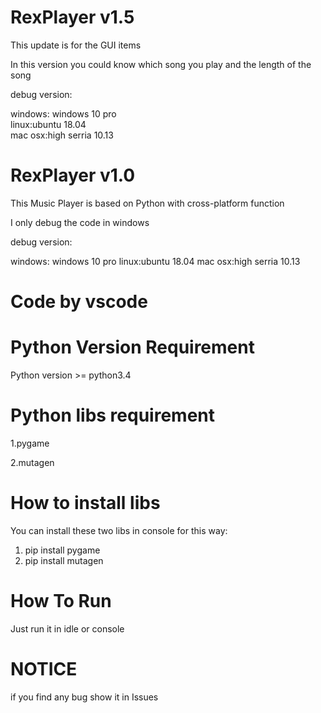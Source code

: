 # RexPlayer v1.5

This update is for the GUI items

In this version you could know which song you play and the length of the song

debug version:

windows: windows 10 pro  
linux:ubuntu 18.04  
mac osx:high serria 10.13

# RexPlayer v1.0

This Music Player is based on Python with cross-platform function

I only debug the code in windows

debug version:

windows: windows 10 pro  linux:ubuntu 18.04  mac osx:high serria 10.13

# Code by vscode

# Python Version Requirement

Python version >= python3.4

# Python libs requirement

1.pygame

2.mutagen

# How to install libs

You can install these two libs in console for this way:

1. pip install pygame
2. pip install mutagen

# How To Run

Just run it in idle or console 

# NOTICE
if you find any bug show it in Issues
